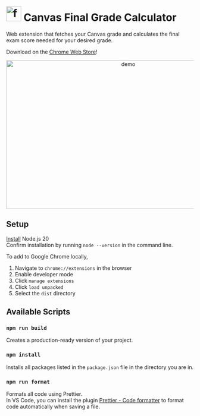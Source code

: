 # <img src="imgs/Logo500x500.png" alt="favicon" width="40" height="40"/> Canvas Final Grade Calculator

Web extension that fetches your Canvas grade and calculates the final exam score needed for your desired grade.

Download on the [Chrome Web Store](https://chromewebstore.google.com/detail/canvas-final-grade-calcul/dmbbpohkjofcbbibpfjmhobfebgckihm)!

<div align="center">
    <img src="imgs/CanvasDemo.jpg" width="640" height="400" alt="demo"/>
</div>

## Setup

[Install](https://nodejs.org/en/download) Node.js 20 \
Confirm installation by running `node --version` in the command line.

To add to Google Chrome locally,

1. Navigate to `chrome://extensions` in the browser
2. Enable developer mode
3. Click `manage extensions`
4. Click `load unpacked`
5. Select the `dist` directory

## Available Scripts

### `npm run build`

Creates a production-ready version of your project.

### `npm install`

Installs all packages listed in the `package.json` file in the directory you are in.

### `npm run format`

Formats all code using Prettier. \
In VS Code, you can install the plugin [Prettier - Code formatter](https://marketplace.visualstudio.com/items?itemName=esbenp.prettier-vscode) to format code automatically when saving a file.
